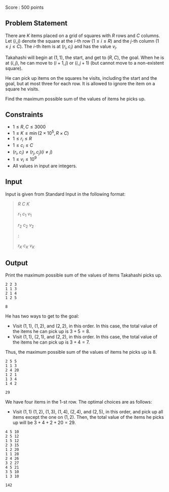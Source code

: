 Score : $500$ points

## Problem Statement

There are $K$ items placed on a grid of squares with $R$ rows and $C$ columns. Let $(i, j)$ denote the square at the $i$-th row ($1 \leq i \leq R$) and the $j$-th column ($1 \leq j \leq C$). The $i$-th item is at $(r_i, c_i)$ and has the value $v_i$.

Takahashi will begin at $(1, 1)$, the start, and get to $(R, C)$, the goal. When he is at $(i, j)$, he can move to $(i + 1, j)$ or $(i, j + 1)$ (but cannot move to a non-existent square).

He can pick up items on the squares he visits, including the start and the goal, but at most three for each row. It is allowed to ignore the item on a square he visits.

Find the maximum possible sum of the values of items he picks up.

## Constraints

- $1 \leq R, C \leq 3000$
- $1 \leq K \leq \min(2 \times 10^5, R \times C)$
- $1 \leq r_i \leq R$
- $1 \leq c_i \leq C$
- $(r_i, c_i) \neq (r_j, c_j) (i \neq j)$
- $1 \leq v_i \leq 10^9$
- All values in input are integers.

## Input

Input is given from Standard Input in the following format:

> $R$ $C$ $K$
> 
> $r_1$ $c_1$ $v_1$
> 
> $r_2$ $c_2$ $v_2$
> 
> $:$
> 
> $r_K$ $c_K$ $v_K$

## Output

Print the maximum possible sum of the values of items Takahashi picks up.

```input1
2 2 3
1 1 3
2 1 4
1 2 5
```

```output1
8
```

He has two ways to get to the goal:

- Visit $(1, 1)$, $(1, 2)$, and $(2, 2)$, in this order. In this case, the total value of the items he can pick up is $3 + 5 = 8$.
- Visit $(1, 1)$, $(2, 1)$, and $(2, 2)$, in this order. In this case, the total value of the items he can pick up is $3 + 4 = 7$.

Thus, the maximum possible sum of the values of items he picks up is $8$.

```input2
2 5 5
1 1 3
2 4 20
1 2 1
1 3 4
1 4 2
```

```output2
29
```

We have four items in the $1$-st row. The optimal choices are as follows:

- Visit $(1, 1)$ $(1, 2)$, $(1, 3)$, $(1, 4)$, $(2, 4)$, and $(2, 5)$, in this order, and pick up all items except the one on $(1, 2)$. Then, the total value of the items he picks up will be $3 + 4 + 2 + 20 = 29$.

```input3
4 5 10
2 5 12
1 5 12
2 3 15
1 2 20
1 1 28
2 4 26
3 2 27
4 5 21
3 5 10
1 3 10
```

```output3
142
```